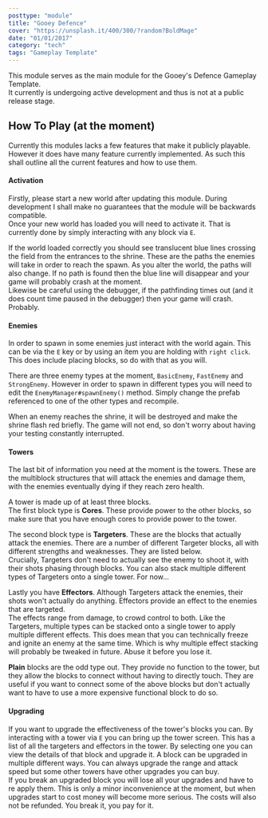 ```yaml
---
posttype: "module"
title: "Gooey Defence"
cover: "https://unsplash.it/400/300/?random?BoldMage"
date: "01/01/2017"
category: "tech"
tags: "Gameplay Template"
---
```

This module serves as the main module for the Gooey's Defence Gameplay Template.  
It currently is undergoing active development and thus is not at a public release stage.

## How To Play (at the moment)
Currently this modules lacks a few features that make it publicly playable. However it does have many feature currently implemented. As such this shall outline all the current features and how to use them.

#### Activation 
Firstly, please start a new world after updating this module. During development I shall make no guarantees that the module will be backwards compatible.  
Once your new world has loaded you will need to activate it. That is currently done by simply interacting with any block via `E`.

If the world loaded correctly you should see translucent blue lines crossing the field from the entrances to the shrine. These are the paths the enemies will take in order to reach the spawn. As you alter the world, the paths will also change. If no path is found then the blue line will disappear and your game will probably crash at the moment.  
Likewise be careful using the debugger, if the pathfinding times out (and it does count time paused in the debugger) then your game will crash.  
Probably.


#### Enemies
In order to spawn in some enemies just interact with the world again. This can be via the `E` key or by using an item you are holding with `right click`. This does include placing blocks, so do with that as you will.

There are three enemy types at the moment, `BasicEnemy`, `FastEnemy` and `StrongEnemy`. However in order to spawn in different types you will need to edit the `EnemyManager#spawnEnemy()` method. Simply change the prefab referenced to one of the other types and recompile.  

When an enemy reaches the shrine, it will be destroyed and make the shrine flash red briefly. The game will not end, so don't worry about having your testing constantly interrupted.

#### Towers
The last bit of information you need at the moment is the towers. These are the multiblock structures that will attack the enemies and damage them, with the enemies eventually dying if they reach zero health.

A tower is made up of at least three blocks.  
The first block type is **Cores**. These provide power to the other blocks, so make sure that you have enough cores to provide power to the tower.  

The second block type is **Targeters**. These are the blocks that actually attack the enemies. There are a number of different Targeter blocks, all with different strengths and weaknesses. They are listed below.  
Crucially, Targeters don't need to actually see the enemy to shoot it, with their shots phasing through blocks. You can also stack multiple different types of Targeters onto a single tower. For now...

Lastly you have **Effectors**. Although Targeters attack the enemies, their shots won't actually do anything. Effectors provide an effect to the enemies that are targeted.  
The effects range from damage, to crowd control to both. Like the Targeters, multiple types can be stacked onto a single tower to apply multiple different effects. This does mean that you can technically freeze and ignite an enemy at the same time. Which is why multiple effect stacking will probably be tweaked in future. Abuse it before you lose it.

**Plain** blocks are the odd type out. They provide no function to the tower, but they allow the blocks to connect without having to directly touch. They are useful if you want to connect some of the above blocks but don't actually want to have to use a more expensive functional block to do so.

#### Upgrading
If you want to upgrade the effectiveness of the tower's blocks you can. By interacting with a tower via `E` you can bring up the tower screen. This has a list of all the targeters and effectors in the tower. By selecting one you can view the details of that block and upgrade it. A block can be upgraded in multiple different ways. You can always upgrade the range and attack speed but some other towers have other upgrades you can buy.  
If you break an upgraded block you will lose all your upgrades and have to re apply them. This is only a minor inconvenience at the moment, but when upgrades start to cost money will become more serious. The costs will also not be refunded. You break it, you pay for it.